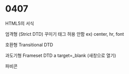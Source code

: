 # 0407
HTML5의 서식

엄격형 (Strict DTD) 꾸미기 태그 허용 안함 ex) center, hr, font

호환형 Transitional DTD

과도기형 Frameset DTD a target=_blank (새창으로 열기)

 

파비콘

 

<!-- <link rel="shortcut icon" href="images/common/webcafe.ico" type="image/x-icon"> -->

<!-- <link rel="icion" href="images/common/webcafe.png" type="image/png"> -->

<!-- <link rel="apple-touch-icon" href="images/common/webcafe.png"> -->

<!--홈화면에 추가 (모바일)-->